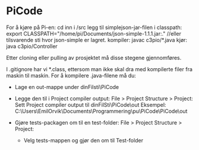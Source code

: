 # PiCode

For å kjøre på Pi-en:
    cd inn i /src
    legg til simplejson-jar-filen i classpath: export CLASSPATH="/home/pi/Documents/json-simple-1.1.1.jar:." //eller tilsvarende sti hvor json-simple er lagret.
    kompiler: javac c3pio/*.java
    kjør: java c3pio/Controller

Etter cloning eller pulling av prosjektet må disse stegene gjennomføres.

I .gitignore har vi *.class, ettersom man ikke skal dra med kompilerte filer fra maskin til maskin. 
For å kompilere .java-filene må du:
- Lage en out-mappe under dinFilsti\PiCode
- Legge den til i Project compiler output:
    File > Project Structure > Project:
    Sett Project compiler output til dinFilSti\PiCode\out
    Eksempel: C:\Users\EmilOrvik\Documents\Programmering\pu\PiCode\PiCode\out

- Gjøre tests-packagen om til en test-folder:
    File > Project Structure > Project:
    - Velg tests-mappen og gjør den om til Test-folder
